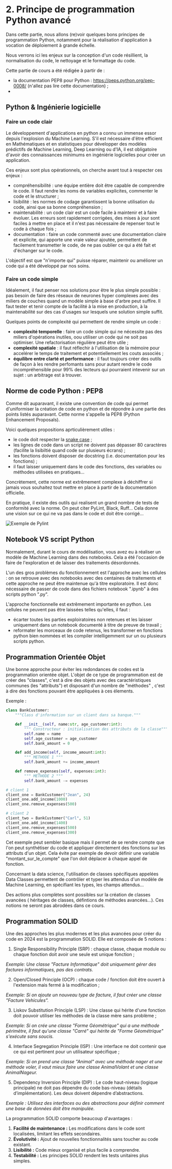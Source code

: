 # 2. Principe de programmation Python avancé

Dans cette partie, nous allons (re)voir quelques bons principes de programmation Python, notamment pour la réalisation d'application à vocation de déploiement à grande échelle.

Nous verrons ici les enjeux sur la conception d'un code résillient, la normalisation du code, le nettoyage et le formattage du code.

Cette partie de cours a été rédigée à partir de : 
- la documentation PEP8 pour Python : https://peps.python.org/pep-0008/ (n'allez pas lire cette documentation) ;
- 

## Python & Ingénierie logicielle

### Faire un code clair

Le développement d'applications en python a connu un immense essor depuis l'explosion du Machine Learning. S'il est nécessaire d'être efficient en Mathématiques et en statistiques pour développer des modèles prédictifs de Machine Learning, Deep Learning ou d'IA, il est obligatoire d'avoir des connaissances minimums en ingéniérie logicielles pour créer un application. 

Ces enjeux sont plus opérationnels, on cherche avant tout à respecter ces enjeux :
- compréhensibilité : une équipe entière doit être capable de comprendre le code. Il faut rendre les noms de variables explicites, commenter le code et le structurer ;
- lisibilité : les normes de codage garantissent la bonne utilisation du code, ainsi que sa bonne compréhension ;
- maintenabilité : un code clair est un code facile à maintenir et à faire évoluer. Les erreurs sont rapidement corrigées, des mises à jour sont faciles à mettre en place et il n'est pas nécessaire de repenser tout le code à chaque fois ;
- documentation : faire un code commenté avec une documentation claire et explicite, qui apporte une vraie valeur ajoutée, permettent de facilement transmetter le code, de ne pas oublier ce qui a été fait et d'échanger sur le code.

L'objectif est que "n'importe qui" puisse réparer, maintenir ou améliorer un code qui a été développé par nos soins. 

### Faire un code simple

Idéalement, il faut penser nos solutions pour être le plus simple possible : pas besoin de faire des réseaux de neurones hyper complexes avec des miliers de couches quand un modèle simple à base d'arbre peut suffire. Il faut tester et tenir compte de la facilité à la mise en production, à la maintenabilité sur des cas d'usages sur lesquels une solution simple suffit. 

Quelques points de complexité qui permettent de rendre simple un code : 
- **complexité temporelle** : faire un code simple qui ne nécessite pas des miliers d'opérations inutiles, oou utiliser un code qui ne soit pas optimiser. Une refactorisation régulière peut être utile ;
- **complexité spatiale** : il faut réflechir à l'utilisation de la mémoire pour accelérer le temps de traitement et potentiellement les couts associés ; 
- **équilibre entre clarté et performance** : il faut toujours créer des outils de façon à les rendre perfomants sans pour autant rendre le code incompréhensible pour 99% des lecteurs qui pourraient intevenir sur un sujet : un arbitrage est à trouver.


## Norme de code Python : PEP8

Comme dit auparavant, il existe une convention de code qui permet d'uniformiser la création de code en python et de répondre à une partie des points listés auparavant. Cette norme s'appelle la PEP8 (Python Enhancement Proposals).

Voici quelques propositions aprticulièrement utiles :
- le code doit respecter la [snake case](https://fr.wikipedia.org/wiki/Snake_case) ;
- les lignes de code dans un script ne doivent pas dépasser 80 caractères (facilite la lisibiltié quand code sur plusieurs écrans) ;
- les fonctions doivent disposer de docstring (i.e. documentation pour les fonctions) ;
- il faut laisser uniquement dans le code des fonctions, des variables ou méthodes utilisées en pratiques...

Concrètement, cette norme est extrêmement complexe à déchiffrer si jamais vous souhaitez tout mettre en place à partir de la documentation officielle. 

En pratique, il existe des outils qui realisent un grand nombre de tests de conformité avec la norme. On peut citer PyLint, Black, Ruff... Cela donne une vision sur ce qui ne va pas dans le code et doit être corrigé...

![Exemple de Pylint](./resources/02_python/pylint_example.png "Exemple de Pylint")

## Notebook VS script Python 

Normalement, durant le cours de modélisation, vous avez eu à réaliser un modèle de Machine Learning dans des notebooks. Cela a été l'occasion de faire de l'exploration et de laisser des traitements désordonnés.

L'un des gros problèmes du fonctionnement est l'approche avec les cellules : on se retrouve avec des notebooks avec des centaines de traitements et cette approche ne peut être maintenue qu'à titre exploratoire. Il est donc nécessaire de passer de code dans des fichiers notebook ".ipynb" à des scripts python ".py".

L'approche fonctionnelle est extrêmement importante en python. Les cellules ne peuvent pas être laissées telles qu'elles, il faut : 
- écarter toutes les parties exploiratoires non retenues et les laisser uniquement dans un notebook documenté à titre de preuve de travail ;
- reformater les morceaux de code retenus, les transformer en fonctions python bien nommées et les compiler intelligemment sur un ou plusieurs scripts python.

## Programmation Orientée Objet

Une bonne approche pour éviter les redondances de codes est la programmation orientée objet. L'objet de ce type de programmation est de créer des "classes", c'est à dire des objets avec des caractéristiques communes (les "attributs") et disposant d'un nombre de "méthodes" , c'est à dire des fonctions pouvant être appliquées à ces élements.

Exemple :

```python 
class BankCustomer:
    """Class d'information sur un client dans sa banque."""

    def __init__(self, name:str, age_customer:int):
        """ Constructeur : initialisation des attributs de la classe"""
        self.name = name
        self.age_customer = age_customer
        self.bank_amount = 0

    def add_income(self, income_amount:int):
        """ METHODE 1 """
        self.bank_amount += income_amount

    def remove_expenses(self, expenses:int):
        """ METHODE 2 """
        self.bank_amount -= expenses

# client 1
client_one = BankCustomer("Jean", 24)
client_one.add_income(1000)
client_one.remove_expenses(500)

# client 2
client_two = BankCustomer("Carl", 51)
client_one.add_income(1400)
client_one.remove_expenses(500)
client_one.remove_expenses(300)
```

Cet exemple peut sembler basique mais il permet de se rendre compte que l'on peut synthétiser du code et appliquer directement des fonctions sur les attributs d'un objet. Cela évite par exemple de devoir définir une variable "montant_sur_le_compte" que l'on doit déplacer à chaque appel de fonction.

Concernant la data science, l'utilisation de classes spécifiques appelées Data Classes permettent de contrôler et typer les attendus d'un modèle de Machine Learning, en spécifiant les types, les champs attendus... 

Des actions plus complètes sont possibles sur la création de classes avancées ( héritages de classes, défintions de méthodes avancées...). Ces notions ne seront pas abrodées dans ce cours.

## Programmation SOLID

Une des approches les plus modernes et les plus avancées pour créer du code en 2024 est la programmation SOLID. Elle est composée de 5 notions :
1. Single Responsibility Principle (SRP) : chaque classe, chaque module ou chaque fonction doit avoir une seule est unique fonction ;

*Exemple: Une classe "Facture Informatique" doit uniquement gérer des factures informatiques, pas des contrats.*

2. Open/Closed Principle (OCP) : chaque code / fonction doit être ouvert à l'extension mais fermé à la modification ;

*Exemple: Si on ajoute un nouveau type de facture, il faut créer une classe "Facture Vehicules".*

3. Liskov Substitution Principle (LSP) : Une classe qui hérite d'une fonction doit pouvoir utiliser les méthodes de la classe mère sans problème ;

*Exemple: Si on crée une classe "Forme Géométrique" qui a une méthode périmètre, il faut qu'une classe "Carré" qui hérite de "Forme Géométrique" s'exécute sans soucis.*

4. Interface Segregation Principle (ISP) : Une interface ne doit contenir que ce qui est pertinent pour un utilisateur spécifique ;

*Exemple: Si on prend une classe "Animal" avec une méthode nager et une méthode voler, il vaut mieux faire une classe AnimalVolant et une classe AnimalNageur.*

5. Dependency Inversion Principle (DIP) : Le code haut-niveau (logique principale) ne doit pas dépendre du code bas-niveau (détails d’implémentation). Les deux doivent dépendre d’abstractions.

*Exemple : Utilisez des interfaces ou des abstractions pour définir comment une base de données doit être manipulée.*

La programmation SOLID comporte beaucoup d'avantages : 	

1.	**Facilité de maintenance :** Les modifications dans le code sont localisées, limitant les effets secondaires.
2.	**Évolutivité :** Ajout de nouvelles fonctionnalités sans toucher au code existant.
3.	**Lisibilité :** Code mieux organisé et plus facile à comprendre.
4.	**Testabilité :** Les principes SOLID rendent les tests unitaires plus simples.